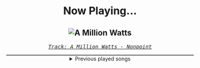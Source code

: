 <div align="center"> 
<h1>Now Playing...</h1>

![A Million Watts](https://i.scdn.co/image/ab67616d00001e02d832b3efaa7ef9f23029ea30)
--
_<samp><a href="https://open.spotify.com/track/6EVq7Odm1pcur4ERtZssv6">Track: A Million Watts - Nonpoint</a></samp>_

<div style="border: 1px #4B5054 solid"></div>
<details>
  <summary>
    Previous played songs
  </summary>
  <table>
    <thead>
      <tr>
        <th>
          Artist
        </th>
        <th>
          Song
        </th>
        <th>
          Link
        </th>
      </tr>
    </thead>
    <tbody>
      <tr><td>Nonpoint</td><td>A Million Watts</td><td><a href="https://open.spotify.com/track/6EVq7Odm1pcur4ERtZssv6">https://open.spotify.com/track/6EVq7Odm1pcur4ERtZssv6</a></td></tr><tr><td>Onican</td><td>Anime Im Ghetto</td><td><a href="https://open.spotify.com/track/1aUaX1NJjR1LDRVVQKczga">https://open.spotify.com/track/1aUaX1NJjR1LDRVVQKczga</a></td></tr><tr><td>Dungeon Playlist</td><td>Final Boss Awakened</td><td><a href="https://open.spotify.com/track/2aISv9jtj53hMMgPWcOnp0">https://open.spotify.com/track/2aISv9jtj53hMMgPWcOnp0</a></td></tr><tr><td>Soul Extract</td><td>Innerspace</td><td><a href="https://open.spotify.com/track/1SyVn678sKyQgsKisea3WI">https://open.spotify.com/track/1SyVn678sKyQgsKisea3WI</a></td></tr><tr><td>Chaosbay</td><td>MONEY</td><td><a href="https://open.spotify.com/track/16n7ZHMhd3m4wMa5wyKhY8">https://open.spotify.com/track/16n7ZHMhd3m4wMa5wyKhY8</a></td></tr><tr><td>Alligatoah</td><td>KÜSSEN</td><td><a href="https://open.spotify.com/track/3PsVXxE99bsUKIDfT8lMwj">https://open.spotify.com/track/3PsVXxE99bsUKIDfT8lMwj</a></td></tr><tr><td>Fury Weekend</td><td>Constellation (feat. Mari Kattman)</td><td><a href="https://open.spotify.com/track/1Vc2O7cABknYBFgvHBqrJA">https://open.spotify.com/track/1Vc2O7cABknYBFgvHBqrJA</a></td></tr><tr><td>Lindsey Stirling</td><td>Eye Of The Untold Her</td><td><a href="https://open.spotify.com/track/3mfm3PSCeQsU11UGdsINED">https://open.spotify.com/track/3mfm3PSCeQsU11UGdsINED</a></td></tr><tr><td>Too Close To Touch</td><td>Hurt Reynolds</td><td><a href="https://open.spotify.com/track/2bFxhasdtzWDihLhCgXgJT">https://open.spotify.com/track/2bFxhasdtzWDihLhCgXgJT</a></td></tr><tr><td>League of Legends</td><td>Mi Clan</td><td><a href="https://open.spotify.com/track/356YI2lqH74Ta2pKkLDeIF">https://open.spotify.com/track/356YI2lqH74Ta2pKkLDeIF</a></td></tr><tr><td>Spoken</td><td>Buried</td><td><a href="https://open.spotify.com/track/2wKtHz51DqgpbftevutQUy">https://open.spotify.com/track/2wKtHz51DqgpbftevutQUy</a></td></tr><tr><td>Vanx</td><td>Gib niemals auf</td><td><a href="https://open.spotify.com/track/4jK5H8a1Pt9B0E4tWzem1S">https://open.spotify.com/track/4jK5H8a1Pt9B0E4tWzem1S</a></td></tr><tr><td>Halocene</td><td>Glory Days</td><td><a href="https://open.spotify.com/track/0vZyBihPgujGitRXqC7D5H">https://open.spotify.com/track/0vZyBihPgujGitRXqC7D5H</a></td></tr><tr><td>HalaCG</td><td>If I'm Dreaming</td><td><a href="https://open.spotify.com/track/5QyKs9UJIBSCKu7NdTU46W">https://open.spotify.com/track/5QyKs9UJIBSCKu7NdTU46W</a></td></tr><tr><td>Amy Balcomb</td><td>A Distant Threat</td><td><a href="https://open.spotify.com/track/14kh8Qw1OpTiDDBM45xfrh">https://open.spotify.com/track/14kh8Qw1OpTiDDBM45xfrh</a></td></tr><tr><td>ERRA</td><td>Blue Reverie</td><td><a href="https://open.spotify.com/track/0EJxlfabsMsLNCJat4yMhs">https://open.spotify.com/track/0EJxlfabsMsLNCJat4yMhs</a></td></tr><tr><td></td><td></td><td><a href="https://open.spotify.com/track/3ab1bZUtAm9lroq0T7v6On">https://open.spotify.com/track/3ab1bZUtAm9lroq0T7v6On</a></td></tr><tr><td>Solidifake</td><td>Menu</td><td><a href="https://open.spotify.com/track/1vUWhK4QLdwZUuC15qjL6c">https://open.spotify.com/track/1vUWhK4QLdwZUuC15qjL6c</a></td></tr><tr><td>Hands Like Houses</td><td>BLOODRUSH</td><td><a href="https://open.spotify.com/track/2tbsXuIAzb0NrLmoujP224">https://open.spotify.com/track/2tbsXuIAzb0NrLmoujP224</a></td></tr><tr><td>Brandon McInnis</td><td>Welcome to the Black Parade (Japanese Version)</td><td><a href="https://open.spotify.com/track/0xHMj3tNV969bLANwv7FZi">https://open.spotify.com/track/0xHMj3tNV969bLANwv7FZi</a></td></tr>
    </tbody>
  </table>
</details>

</div>
